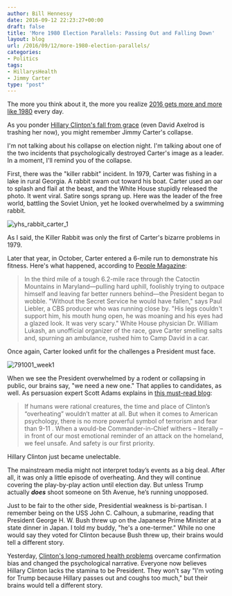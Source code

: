 ```yaml
---
author: Bill Hennessy
date: 2016-09-12 22:23:27+00:00
draft: false
title: 'More 1980 Election Parallels: Passing Out and Falling Down'
layout: blog
url: /2016/09/12/more-1980-election-parallels/
categories:
- Politics
tags:
- HillarysHealth
- Jimmy Carter
type: "post"
---
```


The more you think about it, the more you realize [2016 gets more and more like 1980](https://hennessysview.com/2016/08/22/2016-repeat-1980/) every day.

As you ponder [Hillary Clinton's fall from grace](https://hennessysview.com/2016/09/11/suddenly-you-feel-sorry-for-hillary/) (even David Axelrod is trashing her now), you might remember Jimmy Carter's collapse.

I'm not talking about his collapse on election night. I'm talking about one of the two incidents that psychologically destroyed Carter's image as a leader. In a moment, I'll remind you of the collapse.

First, there was the "killer rabbit" incident. In 1979, Carter was fishing in a lake in rural Georgia. A rabbit swam out toward his boat. Carter used an oar to splash and flail at the beast, and the White House stupidly released the photo. It went viral. Satire songs sprang up. Here was the leader of the free world, battling the Soviet Union, yet he looked overwhelmed by a swimming rabbit.

![yhs_rabbit_carter_1](https://hennessysview.com/wp-content/uploads/2016/09/YHS_Rabbit_Carter_1.jpg)


As I said, the Killer Rabbit was only the first of Carter's bizarre problems in 1979.

Later that year, in October, Carter entered a 6-mile run to demonstrate his fitness. Here's what happened, according to [People Magazine](https://www.people.com/people/archive/article/0,,20074710,00.html):



> In the third mile of a tough 6.2-mile race through the Catoctin Mountains in Maryland—pulling hard uphill, foolishly trying to outpace himself and leaving far better runners behind—the President began to wobble. "Without the Secret Service he would have fallen," says Paul Liebler, a CBS producer who was running close by. "His legs couldn't support him, his mouth hung open, he was moaning and his eyes had a glazed look. It was very scary." White House physician Dr. William Lukash, an unofficial organizer of the race, gave Carter smelling salts and, spurning an ambulance, rushed him to Camp David in a car.



Once again, Carter looked unfit for the challenges a President must face.

![791001_week1](https://hennessysview.com/wp-content/uploads/2016/09/791001_week1.jpg)


When we see the President overwhelmed by a rodent or collapsing in public, our brains say, "we need a new one." That applies to candidates, as well. As persuasion expert Scott Adams explains in [this must-read blog](https://blog.dilbert.com/post/150264994381/the-race-for-president-is-probably-over):



> If humans were rational creatures, the time and place of Clinton’s “overheating” wouldn’t matter at all. But when it comes to American psychology, there is no more powerful symbol of terrorism and fear than 9-11 . When a would-be Commander-in-Chief withers – literally – in front of our most emotional reminder of an attack on the homeland, we feel unsafe. And safety is our first priority.

Hillary Clinton just became unelectable.

The mainstream media might not interpret today’s events as a big deal. After all, it was only a little episode of overheating. And they will continue covering the play-by-play action until election day. But unless Trump actually _**does**_ shoot someone on 5th Avenue, he’s running unopposed.



Just to be fair to the other side, Presidential weakness is bi-partisan. I remember  being on the USS John C. Calhoun, a submarine, reading that President George H. W. Bush threw up on the Japanese Prime Minister at a state dinner in Japan. I told my buddy, "he's a one-termer." While no one would say they voted for Clinton because Bush threw up, their brains would tell a different story.

Yesterday, [Clinton's long-rumored health problems](https://hennessysview.com/2016/09/11/how-the-press-has-let-us-down/) overcame confirmation bias and changed the psychological narrative. Everyone now believes Hillary Clinton lacks the stamina to be President. They won't say "I'm voting for Trump because Hillary passes out and coughs too much," but their brains would tell a different story.
